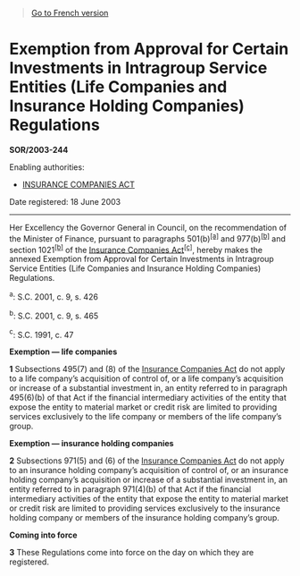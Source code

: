 > [Go to French version](/fr/Règlements/Décrets,%20ordonnances%20et%20règlements%20statutaires/2003/244.md)

# Exemption from Approval for Certain Investments in Intragroup Service Entities (Life Companies and Insurance Holding Companies) Regulations

**SOR/2003-244**

Enabling authorities: 
- [INSURANCE COMPANIES ACT](/en/Acts/Statutes%20of%20Canada/1991/c.%2047.md)

Date registered: 18 June 2003

----------

Her Excellency the Governor General in Council, on the recommendation of the Minister of Finance, pursuant to paragraphs 501(b)<sup><a href='#fn_SOR-2003-244_e_hq_5797'>[a]</a></sup> and 977(b)<sup><a href='#fn_SOR-2003-244_e_hq_5798'>[b]</a></sup> and section 1021<sup><a href='#fn_SOR-2003-244_e_hq_5798'>[b]</a></sup> of the [Insurance Companies Act](/en/Acts/Statutes%20of%20Canada/1991/c.%2047.md)<sup><a href='#fn_SOR-2003-244_e_hq_5799'>[c]</a></sup>, hereby makes the annexed Exemption from Approval for Certain Investments in Intragroup Service Entities (Life Companies and Insurance Holding Companies) Regulations.

<a name='fn_SOR-2003-244_e_hq_5797'><sup>a</sup></a>: S.C. 2001, c. 9, s. 426<br />

<a name='fn_SOR-2003-244_e_hq_5798'><sup>b</sup></a>: S.C. 2001, c. 9, s. 465<br />

<a name='fn_SOR-2003-244_e_hq_5799'><sup>c</sup></a>: S.C. 1991, c. 47<br />




**Exemption — life companies**

**1** Subsections 495(7) and (8) of the [Insurance Companies Act](/en/Acts/Statutes%20of%20Canada/1991/c.%2047.md) do not apply to a life company’s acquisition of control of, or a life company’s acquisition or increase of a substantial investment in, an entity referred to in paragraph 495(6)(b) of that Act if the financial intermediary activities of the entity that expose the entity to material market or credit risk are limited to providing services exclusively to the life company or members of the life company’s group.




**Exemption — insurance holding companies**

**2** Subsections 971(5) and (6) of the [Insurance Companies Act](/en/Acts/Statutes%20of%20Canada/1991/c.%2047.md) do not apply to an insurance holding company’s acquisition of control of, or an insurance holding company’s acquisition or increase of a substantial investment in, an entity referred to in paragraph 971(4)(b) of that Act if the financial intermediary activities of the entity that expose the entity to material market or credit risk are limited to providing services exclusively to the insurance holding company or members of the insurance holding company’s group.




**Coming into force**

**3** These Regulations come into force on the day on which they are registered.


